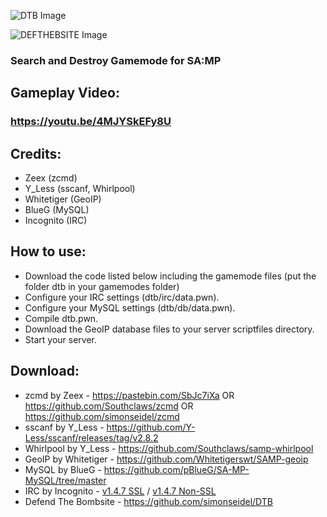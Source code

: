 ![DTB Image](http://i.imgur.com/68IOvvr.png)

![DEFTHEBSITE Image](http://i.imgur.com/Kn4ztNS.png)
### Search and Destroy Gamemode for SA:MP

## Gameplay Video:
### https://youtu.be/4MJYSkEFy8U

## Credits:
* Zeex (zcmd) 
* Y_Less (sscanf, Whirlpool) 
* Whitetiger (GeoIP) 
* BlueG (MySQL) 
* Incognito (IRC) 

## How to use:
* Download the code listed below including the gamemode files (put the folder dtb in your gamemodes folder)
* Configure your IRC settings (dtb/irc/data.pwn).
* Configure your MySQL settings (dtb/db/data.pwn).
* Compile dtb.pwn.
* Download the GeoIP database files to your server scriptfiles directory.
* Start your server.

## Download:
* zcmd by Zeex - https://pastebin.com/SbJc7iXa OR https://github.com/Southclaws/zcmd OR https://github.com/simonseidel/zcmd
* sscanf by Y_Less - https://github.com/Y-Less/sscanf/releases/tag/v2.8.2
* Whirlpool by Y_Less - https://github.com/Southclaws/samp-whirlpool
* GeoIP by Whitetiger - https://github.com/Whitetigerswt/SAMP-geoip
* MySQL by BlueG - https://github.com/pBlueG/SA-MP-MySQL/tree/master
* IRC by Incognito - [v1.4.7 SSL](https://github.com/samp-incognito/samp-irc-plugin/releases/tag/v1.4.7-ssl) / [v1.4.7 Non-SSL](https://github.com/samp-incognito/samp-irc-plugin/releases/tag/v1.4.7-non-ssl)
* Defend The Bombsite - https://github.com/simonseidel/DTB
